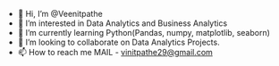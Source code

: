 - 👋 Hi, I’m @Veenitpathe
- 👀 I’m interested in Data Analytics and Business Analytics
- 🌱 I’m currently learning Python(Pandas, numpy, matplotlib, seaborn)
- 💞️ I’m looking to collaborate on Data Analytics Projects.
- 📫 How to reach me MAIL - vinitpathe29@gmail.com

<!---
Veenitpathe/Veenitpathe is a ✨ special ✨ repository because its `README.md` (this file) appears on your GitHub profile.
You can click the Preview link to take a look at your changes.
--->
